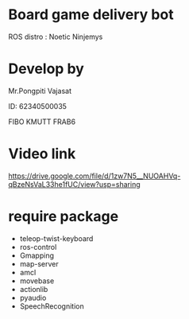 # Board game delivery bot
ROS distro : Noetic Ninjemys
# Develop by
Mr.Pongpiti  Vajasat

ID: 62340500035

FIBO KMUTT FRAB6
# Video link
https://drive.google.com/file/d/1zw7N5__NUOAHVq-qBzeNsVaL33he1fUC/view?usp=sharing
# require package
- teleop-twist-keyboard
- ros-control
- Gmapping 
- map-server
- amcl
- movebase
- actionlib
- pyaudio
- SpeechRecognition
